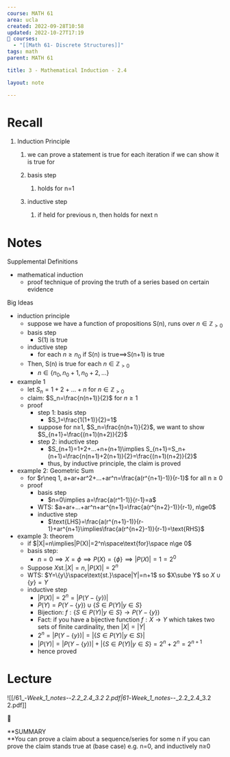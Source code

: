 ```yaml
---
course: MATH 61
area: ucla
created: 2022-09-28T10:58
updated: 2022-10-27T17:19
📕 courses:
  - "[[Math 61- Discrete Structures]]"
tags: math
parent: MATH 61

title: 3 - Mathematical Induction - 2.4

layout: note

---
```

# Recall

1. Induction Principle
    1. we can prove a statement is true for each iteration if we can show it is true for
    2. basis step
        1. holds for n=1
    3. inductive step
        
        1. if held for previous n, then holds for next n
        
          
        

# Notes

Supplemental Definitions

- mathematical induction
    - proof technique of proving the truth of a series based on certain evidence

Big Ideas

- induction principle
    - suppose we have a function of propositions S(n), runs over $n\in\mathbb{Z}_{>0}$﻿
    - basis step
        - S(1) is true
    - inductive step
        - for each $n\ge n_0$﻿ if S(n) is true$\implies$﻿S(n+1) is true
    - Then, S(n) is true for each $n\in\mathbb{Z}_{>0}$﻿
        - $n\in\{n_0,n_0+1,n_0+2,...\}$﻿
- example 1
    - let $S_n=1+2+...+n$﻿ for $n\in\mathbb{Z}_{>0}$﻿
    - claim: $S_n=\frac{n(n+1)}{2}$﻿ for $n\ge1$﻿
    - proof
        - step 1: basis step
            - $S_1=\frac{1(1+1)}{2}=1$﻿
        - suppose for n≥1, $S_n=\frac{n(n+1)}{2}$﻿, we want to show $S_{n+1}=\frac{(n+1)(n+2)}{2}$﻿
        - step 2: inductive step
            - $S_{n+1}=1+2+...+n+(n+1)\implies S_{n+1}=S_n+(n+1)=\frac{n(n+1)+2(n+1)}{2}=\frac{(n+1)(n+2)}{2}$﻿
            - thus, by inductive principle, the claim is proved
- example 2: Geometric Sum
    - for $r\neq 1, a+ar+ar^2+...+ar^n=\frac{a(r^{n+1}-1)}{r-1}$﻿ for all n ≥ 0
    - proof
        - basis step
            - $n=0\implies a=\frac{a(r^1-1)}{r-1}=a$﻿
        - WTS: $a+ar+...+ar^n+ar^{n+1}=\frac{a(r^{n+2}-1)}{r-1}, n\ge0$﻿
        - inductive step
            - $\text{LHS}=\frac{a(r^{n+1}-1)}{r-1}+ar^{n+1}\implies\frac{a(r^{n+2}-1)}{r-1}=\text{RHS}$﻿
- example 3: theorem
    - if $|X|=n\implies|P(X)|=2^n\space\text{for}\space n\ge 0$﻿
    - basis step:
        - $n=0\implies X=\phi\implies P(X)=\{\phi\}\implies|P(X)|=1=2^0$﻿
    - Suppose $X \text{st.} |X|=n, |P(X)|=2^n$﻿
    - WTS: $Y=\{y\}\space\text{st.}\space|Y|=n+1$﻿ so $X\sube Y$﻿ so $X\cup\{y\}=Y$﻿
    - inductive step
        - $|P(X)|=2^n=|P(Y-\{y\})|$﻿
        - $P(Y)=P(Y-\{y\})\cup\{S\in P(Y)|y\in S\}$﻿
        - Bijection: $f:\{S\in P(Y)|y\in S\}\to P(Y-\{y\})$﻿
        - Fact: if you have a bijective function $f:X\to Y$﻿ which takes two sets of finite cardinality, then $|X|=|Y|$﻿
        - $2^n=|P(Y-\{y\})|=|\{S\in P(Y)|y\in S\}|$﻿
        - $|P(Y)|=|P(Y-\{y\})|+|\{S\in P(Y)|y\in S\}=2^n+2^n=2^{n+1}$﻿
        - hence proved

# Lecture

![[/61_-_Week_1_notes_--_2.2_2.4_3.2 2.pdf|61_-_Week_1_notes_--_2.2_2.4_3.2 2.pdf]]

📌

**SUMMARY  
**You can prove a claim about a sequence/series for some n if you can prove the claim stands true at (base case) e.g. n=0, and inductively n≥0